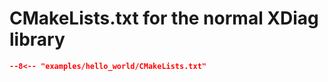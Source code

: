 # CMakeLists.txt for the normal XDiag library

```cmake
--8<-- "examples/hello_world/CMakeLists.txt"
```
